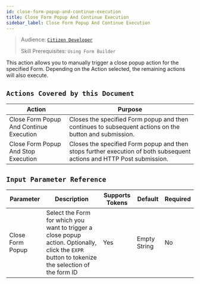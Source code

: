 ```yaml
---
id: close-form-popup-and-continue-execution
title: Close Form Popup And Continue Execution
sidebar_label: Close Form Popup And Continue Execution
---
```


> Audience: [`Citizen Developer`](/audience.md#citizen-developers)
> 
> Skill Prerequisites: `Using Form Builder`

This action allows you to manually trigger a close popup action for the specified Form. Depending on the Action selected, the remaining actions will also execute.

## `Actions Covered by this Document`

| Action | Purpose |
| ------ | ------- |
| Close Form Popup And Continue Execution | Closes the specified Form popup and then continues to subsequent actions on the button and submission. |
| Close Form Popup And Stop Execution | Closes the specified Form popup and then stops further execution of both subsequent actions and HTTP Post submission. |

## `Input Parameter Reference`

| Parameter | Description | Supports Tokens | Default | Required |
| --------- | ----------- | --------------- | ------- | -------- |
| Close Form Popup | Select the Form for which you want to trigger a close popup action. Optionally, click the `EXPR` button to tokenize the selection of the form ID | Yes | Empty String | No |
